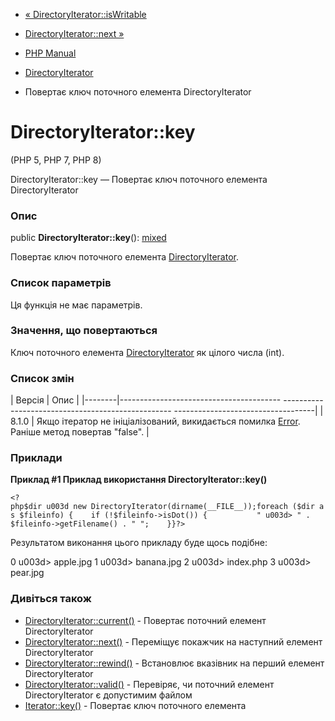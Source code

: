 - [« DirectoryIterator::isWritable](directoryiterator.iswritable.md)
- [DirectoryIterator::next »](directoryiterator.next.md)

- [PHP Manual](index.md)
- [DirectoryIterator](class.directoryiterator.md)
- Повертає ключ поточного елемента DirectoryIterator

# DirectoryIterator::key

(PHP 5, PHP 7, PHP 8)

DirectoryIterator::key — Повертає ключ поточного елемента
DirectoryIterator

### Опис

public **DirectoryIterator::key**():
[mixed](language.types.declarations.md#language.types.declarations.mixed)

Повертає ключ поточного елемента
[DirectoryIterator](class.directoryiterator.md).

### Список параметрів

Ця функція не має параметрів.

### Значення, що повертаються

Ключ поточного елемента [DirectoryIterator](class.directoryiterator.md)
як цілого числа (int).

### Список змін

| Версія | Опис |
|--------|---------------------------------------- -------------------------------------------------- -----------------------------------|
| 8.1.0 | Якщо ітератор не ініціалізований, викидається помилка [Error](class.error.md). Раніше метод повертав "false". |

### Приклади

**Приклад #1 Приклад використання **DirectoryIterator::key()****

` <?php$dir u003d new DirectoryIterator(dirname(__FILE__));foreach ($dir as $fileinfo) {    if (!$fileinfo->isDot()) {           " u003d> " . $fileinfo->getFilename() . "
";    }}?> `

Результатом виконання цього прикладу буде щось подібне:

0 u003d> apple.jpg
1 u003d> banana.jpg
2 u003d> index.php
3 u003d> pear.jpg

### Дивіться також

- [DirectoryIterator::current()](directoryiterator.current.md) -
Повертає поточний елемент DirectoryIterator
- [DirectoryIterator::next()](directoryiterator.next.md) -
Переміщує покажчик на наступний елемент DirectoryIterator
- [DirectoryIterator::rewind()](directoryiterator.rewind.md) -
Встановлює вказівник на перший елемент DirectoryIterator
- [DirectoryIterator::valid()](directoryiterator.valid.md) -
Перевіряє, чи поточний елемент DirectoryIterator є допустимим
файлом
- [Iterator::key()](iterator.key.md) - Повертає ключ поточного
елемента

